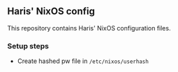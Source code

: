 ## Haris' NixOS config

This repository contains Haris' NixOS configuration files.

### Setup steps

- Create hashed pw file in `/etc/nixos/userhash`
